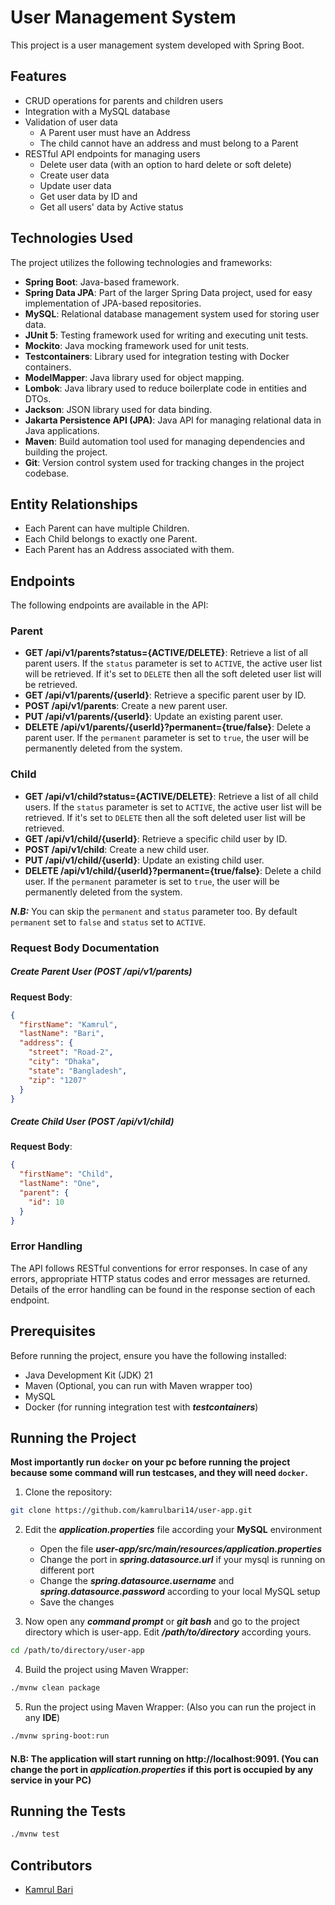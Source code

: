 # User Management System

This project is a user management system developed with Spring Boot.

## Features

- CRUD operations for parents and children users
- Integration with a MySQL database
- Validation of user data
    - A Parent user must have an Address
    - The child cannot have an address and must belong to a Parent
- RESTful API endpoints for managing users
    - Delete user data (with an option to hard delete or soft delete)
    - Create user data
    - Update user data
    - Get user data by ID and
    - Get all users' data by Active status

## Technologies Used

The project utilizes the following technologies and frameworks:

- **Spring Boot**: Java-based framework.
- **Spring Data JPA**: Part of the larger Spring Data project, used for easy implementation of
  JPA-based repositories.
- **MySQL**: Relational database management system used for storing user data.
- **JUnit 5**: Testing framework used for writing and executing unit tests.
- **Mockito**: Java mocking framework used for unit tests.
- **Testcontainers**: Library used for integration testing with Docker containers.
- **ModelMapper**: Java library used for object mapping.
- **Lombok**: Java library used to reduce boilerplate code in entities and DTOs.
- **Jackson**: JSON library used for data binding.
- **Jakarta Persistence API (JPA)**: Java API for managing relational data in Java applications.
- **Maven**: Build automation tool used for managing dependencies and building the project.
- **Git**: Version control system used for tracking changes in the project codebase.

## Entity Relationships

- Each Parent can have multiple Children.
- Each Child belongs to exactly one Parent.
- Each Parent has an Address associated with them.

## Endpoints

The following endpoints are available in the API:

### Parent

- **GET /api/v1/parents?status={ACTIVE/DELETE}**: Retrieve a list of all parent users. If
  the `status` parameter is set to `ACTIVE`, the active user list will be retrieved. If it's set
  to `DELETE` then all the soft deleted user list will be retrieved.
- **GET /api/v1/parents/{userId}**: Retrieve a specific parent user by ID.
- **POST /api/v1/parents**: Create a new parent user.
- **PUT /api/v1/parents/{userId}**: Update an existing parent user.
- **DELETE /api/v1/parents/{userId}?permanent={true/false}**: Delete a parent user. If
  the `permanent` parameter is set to `true`, the user will be permanently deleted from the system.

### Child

- **GET /api/v1/child?status={ACTIVE/DELETE}**: Retrieve a list of all child users. If the `status`
  parameter is set to `ACTIVE`, the active user list will be retrieved. If it's set to `DELETE` then
  all the soft deleted user list will be retrieved.
- **GET /api/v1/child/{userId}**: Retrieve a specific child user by ID.
- **POST /api/v1/child**: Create a new child user.
- **PUT /api/v1/child/{userId}**: Update an existing child user.
- **DELETE /api/v1/child/{userId}?permanent={true/false}**: Delete a child user. If the
  `permanent` parameter is set to `true`, the user will be permanently deleted from the system.

***N.B:*** You can skip the `permanent` and `status` parameter too. By default `permanent` set to
`false` and `status` set to `ACTIVE`.

### Request Body Documentation

##### Create Parent User (POST /api/v1/parents)

**Request Body**:
```json
{
  "firstName": "Kamrul",
  "lastName": "Bari",
  "address": {
    "street": "Road-2",
    "city": "Dhaka",
    "state": "Bangladesh",
    "zip": "1207"
  }
}
```

##### Create Child User (POST /api/v1/child)

**Request Body**:
```json
{
  "firstName": "Child",
  "lastName": "One",
  "parent": {
    "id": 10
  }
}
```

### Error Handling

The API follows RESTful conventions for error responses. In case of any errors, appropriate HTTP
status codes and error messages are returned. Details of the error handling can be found in the
response section of each endpoint.

## Prerequisites

Before running the project, ensure you have the following installed:

- Java Development Kit (JDK) 21
- Maven (Optional, you can run with Maven wrapper too)
- MySQL
- Docker (for running integration test with ***testcontainers***)

## Running the Project

**Most importantly run `docker` on your pc before running the project because some command will 
run testcases, and they will need `docker`.**

1. Clone the repository:

```bash
git clone https://github.com/kamrulbari14/user-app.git
```

2. Edit the ***application.properties*** file according your **MySQL** environment
    - Open the file ***user-app/src/main/resources/application.properties***
    - Change the port in ***spring.datasource.url*** if your mysql is running on different port
    - Change the ***spring.datasource.username*** and ***spring.datasource.password*** according to
      your local MySQL setup
    - Save the changes

3. Now open any ***command prompt*** or ***git bash*** and go to the project directory which is
   user-app. Edit ***/path/to/directory*** according yours.

```bash
cd /path/to/directory/user-app
```

4. Build the project using Maven Wrapper:

```bash
./mvnw clean package
```

5. Run the project using Maven Wrapper: (Also you can run the project in any **IDE**)

```bash
./mvnw spring-boot:run
```

#### N.B: The application will start running on http://localhost:9091. (You can change the port in ***application.properties*** if this port is occupied by any service in your PC)

## Running the Tests

```bash
./mvnw test
```

## Contributors

- [Kamrul Bari](https://github.com/kamrulbari14)
